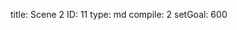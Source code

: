 title:          Scene 2
ID:             11
type:           md
compile:        2
setGoal:        600


